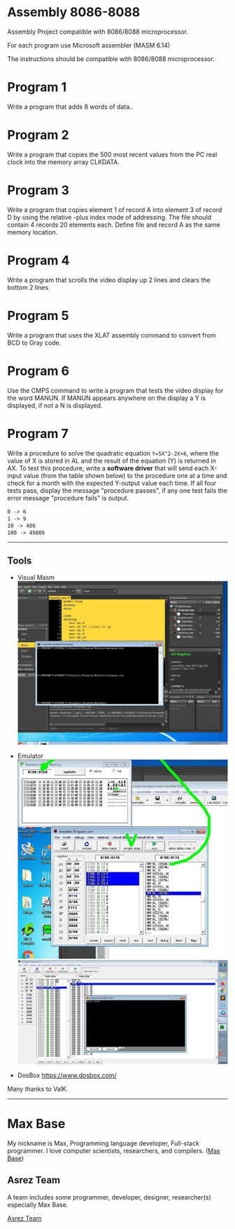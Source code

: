 # Assembly 8086-8088

Assembly Project compatible with 8086/8088 microprocessor.

For each program use Microsoft assembler (MASM 6.14)

The instructions should be compatible with 8086/8088 microprocessor.

# Program 1

Write a program that adds 8 words of data..


# Program 2

Write a program that copies the 500 most recent values from the PC real clock into the memory array CLKDATA.

# Program 3

Write a program that copies element 1 of record A into element 3 of record D by using the relative -plus index mode of addressing. The file should contain 4 records 20 elements each. Define file and record A as the same memory location.

# Program 4

Write a program that scrolls the video display up 2 lines and clears the bottom 2 lines

# Program 5

Write a program that uses the XLAT assembly command to convert from BCD to Gray code.

# Program 6

Use the CMPS command to write a program that tests the video display for the word MANUN. If MANUN appears anywhere on the display a Y is displayed, if not a N is displayed.

# Program 7

Write a procedure to solve the quadratic equation `Y=5X^2-2X+6`, where the value of X is stored in AL and the result of the equation (Y) is returned in AX. To test this procedure, write a __software driver__ that will send each X-input value (from the table shown below) to the procedure one at a time and check for a month with the expected Y-output value each time. If all four tests pass, display the message "procedure passes", if any one test fails the error message "procedure fails" is output.

```
0 -> 6
1 -> 9
10 -> 486
100 -> 49806
```

-----

## Tools

- Visual Masm
![Visual Masm](VisualMasm.jpg)

- Emulator
![Emulator](emulator.jpg)
![Emulator](emulator2.jpg)

- DosBox
https://www.dosbox.com/

Many thanks to ValK.

---------

# Max Base

My nickname is Max, Programming language developer, Full-stack programmer. I love computer scientists, researchers, and compilers. ([Max Base](https://maxbase.org/))

## Asrez Team

A team includes some programmer, developer, designer, researcher(s) especially Max Base.

[Asrez Team](https://www.asrez.com/)
